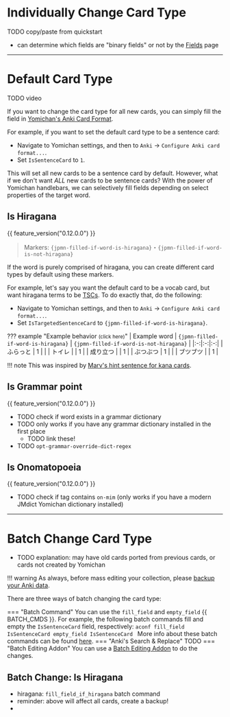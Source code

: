 
# Individually Change Card Type

TODO copy/paste from quickstart

- can determine which fields are "binary fields" or not by the [Fields](fields.md) page



---


# Default Card Type

TODO video

If you want to change the card type for all new cards, you can simply
fill the field in [Yomichan's Anki Card Format](setupyomichan.md#yomichan-fields).

For example, if you want to set the default card type to be a sentence card:

* Navigate to Yomichan settings, and then to `Anki` →  `Configure Anki card format...`.
* Set `IsSentenceCard` to `1`.

This will set all new cards to be a sentence card by default.
However, what if we don't want *ALL* new cards to be sentence cards?
With the power of Yomichan handlebars, we can selectively fill fields depending
on select properties of the target word.



## Is Hiragana
{{ feature_version("0.12.0.0") }}

> Markers: `{jpmn-filled-if-word-is-hiragana}`・`{jpmn-filled-if-word-is-not-hiragana}`

If the word is purely comprised of hiragana,
you can create different card types by default using these markers.

For example, let's say you want the default card to be a vocab card,
but want hiragana terms to be [TSCs](cardtypes.md#targeted-sentence-card).
To do exactly that, do the following:

* Navigate to Yomichan settings, and then to `Anki` →  `Configure Anki card format...`.
* Set `IsTargetedSentenceCard` to `{jpmn-filled-if-word-is-hiragana}`.

??? example "Example behavior <small>(click here)</small>"
    | Example word | `{jpmn-filled-if-word-is-hiragana}` | `{jpmn-filled-if-word-is-not-hiragana}` |
    |:-:|:-:|:-:|
    | ふらっと | 1 |   |
    | トイレ   |   | 1 |
    | 成り立つ |   | 1 |
    | ぶつぶつ | 1 |   |
    | ブツブツ |   | 1 |


!!! note
    This was inspired by
    [Marv's hint sentence for kana cards](https://github.com/MarvNC/JP-Resources#anki-automatic-hint-sentence-for-kana-cards).


## Is Grammar point
{{ feature_version("0.12.0.0") }}

- TODO check if word exists in a grammar dictionary
- TODO only works if you have any grammar dictionary installed in the first place
    - TODO link these!
- TODO `opt-grammar-override-dict-regex`


## Is Onomatopoeia
{{ feature_version("0.12.0.0") }}

- TODO check if tag contains `on-mim` (only works if you have a modern JMdict Yomichan dictionary installed)


---


# Batch Change Card Type

- TODO explanation: may have old cards ported from previous cards, or cards not created by Yomichan


!!! warning
    As always, before mass editing your collection, please
    [backup your Anki data](faq.md#how-do-i-backup-my-anki-data).


There are three ways of batch changing the card type:

=== "Batch Command"
    You can use the `fill_field` and `empty_field` {{ BATCH_CMDS }}.
    For example, the following batch commands fill and empty the `IsSentenceCard` field, respectively:
    ```aconf
    fill_field IsSentenceCard
    empty_field IsSentenceCard
    ```
    More info about these batch commands can be found [here](batch.md#available-batch-commands).
=== "Anki's Search & Replace"
    TODO
=== "Batch Editing Addon"
    You can use a [Batch Editing Addon](https://ankiweb.net/shared/info/291119185)
    to do the changes.


## Batch Change: Is Hiragana
- hiragana: `fill_field_if_hiragana` batch command
- reminder: above will affect all cards, create a backup!
- 





